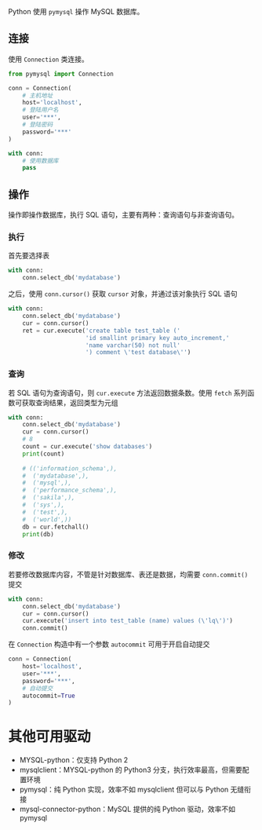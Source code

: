 Python 使用 `pymysql` 操作 MySQL 数据库。

## 连接

使用 `Connection` 类连接。

```python
from pymysql import Connection

conn = Connection(
    # 主机地址
    host='localhost',
    # 登陆用户名
    user='***',
    # 登陆密码
    password='***'
)

with conn:
    # 使用数据库
    pass
```

## 操作

操作即操作数据库，执行 SQL 语句，主要有两种：查询语句与非查询语句。

### 执行

首先要选择表

```python
with conn:
    conn.select_db('mydatabase')
```

之后，使用 `conn.cursor()` 获取 `cursor` 对象，并通过该对象执行 SQL 语句

```python
with conn:
    conn.select_db('mydatabase')
    cur = conn.cursor()
    ret = cur.execute('create table test_table ('
                      'id smallint primary key auto_increment,'
                      'name varchar(50) not null'
                      ') comment \'test database\'')
```

### 查询

若 SQL 语句为查询语句，则 `cur.execute` 方法返回数据条数。使用 `fetch` 系列函数可获取查询结果，返回类型为元组

```python
with conn:
    conn.select_db('mydatabase')
    cur = conn.cursor()
    # 8
    count = cur.execute('show databases')
    print(count)
    
    # (('information_schema',), 
    #  ('mydatabase',), 
    #  ('mysql',),
    #  ('performance_schema',),
    #  ('sakila',),
    #  ('sys',),
    #  ('test',),
    #  ('world',))
    db = cur.fetchall()
    print(db)
```

### 修改

若要修改数据库内容，不管是针对数据库、表还是数据，均需要 `conn.commit()` 提交

```python
with conn:
    conn.select_db('mydatabase')
    cur = conn.cursor()
    cur.execute('insert into test_table (name) values (\'lq\')')
    conn.commit()
```

在 `Connection` 构造中有一个参数 `autocommit` 可用于开启自动提交

```python
conn = Connection(
    host='localhost',
    user='***',
    password='***',
    # 自动提交
    autocommit=True
)
```

# 其他可用驱动

- MYSQL-python：仅支持 Python 2
- mysqlclient：MYSQL-python 的 Python3 分支，执行效率最高，但需要配置环境
- pymysql：纯 Python 实现，效率不如 mysqlclient 但可以与 Python 无缝衔接
- mysql-connector-python：MySQL 提供的纯 Python 驱动，效率不如 pymysql
